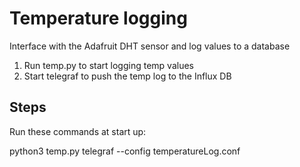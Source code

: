 # Temperature logging

Interface with the Adafruit DHT sensor and log values to a database

1) Run temp.py to start logging temp values
2) Start telegraf to push the temp log to the Influx DB

## Steps

Run these commands at start up:


python3 temp.py
telegraf --config temperatureLog.conf